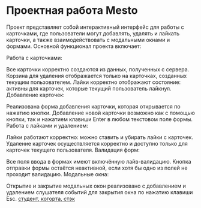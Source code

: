 # Проектная работа Mesto
Проект представляет собой интерактивный интерфейс для работы с карточками, где пользователи могут добавлять, удалять и лайкать карточки, а также взаимодействовать с модальными окнами и формами. Основной функционал проекта включает:

Работа с карточками:

Все карточки корректно создаются из данных, полученных с сервера.
Корзина для удаления отображается только на карточках, созданных текущим пользователем.
Лайки корректно отображают состояние: активны для карточек, которые текущий пользователь лайкнул.
Добавление карточек:

Реализована форма добавления карточки, которая открывается по нажатию кнопки.
Добавление новой карточки возможно как с помощью кнопки, так и нажатием клавиши Enter в любом текстовом поле формы.
Работа с лайками и удалением:

Лайки работают корректно: можно ставить и убирать лайки с карточек.
Удаление карточек осуществляется корректно и доступно только для карточек текущего пользователя.
Валидация форм:

Все поля ввода в формах имеют включённую лайв-валидацию.
Кнопка отправки формы остаётся неактивной, если хотя бы одно из полей не проходит валидацию.
Модальные окна:

Открытие и закрытие модальных окон реализовано с добавлением и удалением слушателя событий для закрытия окна по нажатию клавиши Esc.
[студент, когорта, стэк](https://ofuuse.github.io/mesto-project)
